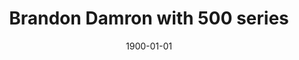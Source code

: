 ---
title: Brandon Damron with 500 series
date: 1900-01-01
# description: Ea vis perpetua complectitur, te nec molestiae adversarium. Corpora nominati mediocritatem te sea, no purto periculis mei. Ut nec quod intellegat, ut tation quaeque vim. His vocent appetere ut, duo in choro instructior.
thumb: /assets/images/photo-gallery/brandon-damron-irt500.jpg
image: /assets/images/photo-gallery/brandon-damron-irt500.jpg
angler-name: Brandon Damron
# angler-links: 
#     website: a-url-goes-here
#     twitter: a-url-goes-here
#     facebook: a-url-goes-here
#     instagram: a-url-goes-here
#     pinterest: a-url-goes-here

reel-type: spinning
reel-series: 500

# location: Someplace, United States
# fish: Some Big Fish
# fish-length: 49 in.
# fish-weight: 78 lbs.
---